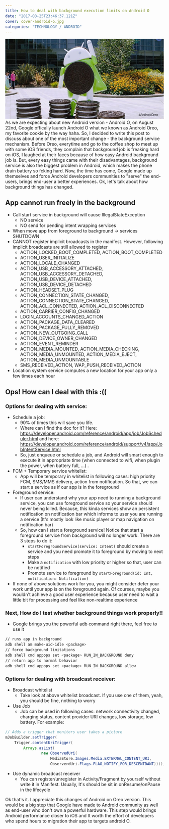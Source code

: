 ```yaml
---
title: How to deal with background execution limits on Android O
date: "2017-08-25T23:46:37.121Z"
cover: cover-android-o.jpg
categories: "TECHNOLOGY / ANDROID"
---
```


![](./cover-android-o.jpg)
As we are expecting about new Android version - Android O, on August 22nd, Google offically launch Android O what we known as Android Oreo, my favorite cookie by the way haha. So, I decided to write this post to discuss about one of the most important change - the background service mechanism. 
Before Oreo, everytime and go to the coffee shop to meet up with some iOS friends, they complain that background job is freaking hard on iOS, I laughed at their faces because of how easy Android background job is. But, every easy things came with their disadvantages, background service is also the biggest problem in Android, which makes the phone drain battery so fcking hard. Now, the time has come, Google made up themselves and force Android developers communities to "serve" the end-users, brings end-user a better experiences.
Ok, let's talk about how background things has changed. 

## App cannot run freely in the background 

- Call start service in background will cause IllegalStateException
    - NO service 
    - NO send for pending intent wrapping services
- When move app from foreground to background -> services SHUTDOWN
- CANNOT register implicit broadcasts in the manifest. However, following implicit broadcasts are still allowed to register
    - ACTION_LOCKED_BOOT_COMPLETED, ACTION_BOOT_COMPLETED
    - ACTION_USER_INITIALIZE
    - ACTION_LOCALE_CHANGED
    - ACTION_USB_ACCESSORY_ATTACHED, ACTION_USB_ACCESSORY_DETACHED, ACTION_USB_DEVICE_ATTACHED, ACTION_USB_DEVICE_DETACHED
    - ACTION_HEADSET_PLUG
    - ACTION_CONNECTION_STATE_CHANGED, ACTION_CONNECTION_STATE_CHANGED, ACTION_ACL_CONNECTED, ACTION_ACL_DISCONNECTED
    - ACTION_CARRIER_CONFIG_CHANGED
    - LOGIN_ACCOUNTS_CHANGED_ACTION
    - ACTION_PACKAGE_DATA_CLEARED
    - ACTION_PACKAGE_FULLY_REMOVED
    - ACTION_NEW_OUTGOING_CALL
    - ACTION_DEVICE_OWNER_CHANGED
    - ACTION_EVENT_REMINDER
    - ACTION_MEDIA_MOUNTED, ACTION_MEDIA_CHECKING, ACTION_MEDIA_UNMOUNTED, ACTION_MEDIA_EJECT, ACTION_MEDIA_UNMOUNTABLE
    - SMS_RECEIVED_ACTION, WAP_PUSH_RECEIVED_ACTION
-  Location system service computes a new location for your app only a few times each hour

## Ops! How can I deal with this :((

### Options for dealing with service:
- Schedule a job: 
    - 90% of times this will save you life. 
    - Where can I find the doc for it? Here: https://developer.android.com/reference/android/app/job/JobScheduler.html and here: https://developer.android.com/reference/android/support/v4/app/JobIntentService.html
    - So, just enqueue or schedule a job, and Android will smart enough to execute it in appropriate time (when connected to wifi, when plugin the power, when battery full, ...) .
- FCM  + Temporary service whitelist:
    - App will be temporary in whitelist in following cases: high priority FCM,  SMS/MMS delivery, action from notification. So that, we can start a service as if our app is in the foreground
- Foreground service:
    - If user can understand why your app need to running a background service, you can use foreground service so your service should never being killed. Because, this kinda services show an persistent notification on notification bar which informs to user you are running a service (It's mostly look like music player or map navigation on notification bar)
    - So, how can I start a foreground service! Notice that start a foreground service from background will no longer work. There are  3 steps to do it: 
        - `startForegroundService(service: Intent)` should create a service and you need promote it to foreground by moving to next steps
        - Make a `notification` with low priority or higher so that, user can be notified 
        - Promote service to foreground by `startForeground(id: Int, notification: Notification)`
- If none of above solutions work for you, you might consider defer your work until your app is on the foreground again. Of courses, maybe you wouldn't achieve a good user experience because user need to wait a little bit for processing and feel like non-realtime experience

### Next, How do I test whether background things work properly!!
- Google brings you the powerful adb command right there, feel free to use it 

```bash
// runs app in background
adb shell am make-uid-idle <package>
// force background limitations
adb shell cmd appops set <package> RUN_IN_BACKGROUND deny
// return app to normal behavior 
adb shell cmd appops set <package> RUN_IN_BACKGROUND allow
```

### Options for dealing with broadcast receiver:
- Broadcast whitelist
    - Take look at above whitelist broadcast. If you use one of them, yeah, you should be fine, nothing to worry 
- Use Job
    - Job can be used in following cases: network connectivity changed, charging status, content provider URI changes, low storage, low battery.  For example:
``` java
// Adds a trigger that monitors user takes a picture 
mJobBuilder.setTrigger(
    Trigger.contentUriTrigger(
        Arrays.asList(
                new ObservedUri(
                    MediaStore.Images.Media.EXTERNAL_CONTENT_URI,
                    ObserverdUri.Flags.FLAG_NOTIFY_FOR_DESCENTDANT))));
```
- Use dynamic broadcast receiver
    - You can register/unregister in Activity/Fragment by yourself without write it in Manifest. Usually, It's should be sit in onResume/onPause in the lifecycle 

Ok that's it. I appreciate this changes of Android on Oreo version. This would be a big step that Google have made to Android community as well as end-user who don't own a powerful hardware. This step would brings Android performance closer to iOS and It worth the effort of developers who spend hours to migration their app to targets android O.

